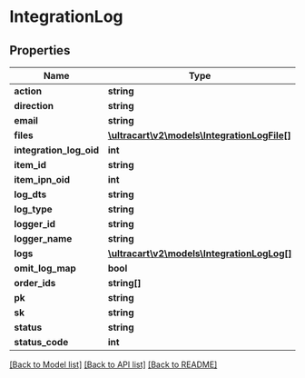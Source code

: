 # IntegrationLog

## Properties
Name | Type | Description | Notes
------------ | ------------- | ------------- | -------------
**action** | **string** |  | [optional] 
**direction** | **string** |  | [optional] 
**email** | **string** |  | [optional] 
**files** | [**\ultracart\v2\models\IntegrationLogFile[]**](IntegrationLogFile.md) |  | [optional] 
**integration_log_oid** | **int** |  | [optional] 
**item_id** | **string** |  | [optional] 
**item_ipn_oid** | **int** |  | [optional] 
**log_dts** | **string** |  | [optional] 
**log_type** | **string** |  | [optional] 
**logger_id** | **string** |  | [optional] 
**logger_name** | **string** |  | [optional] 
**logs** | [**\ultracart\v2\models\IntegrationLogLog[]**](IntegrationLogLog.md) |  | [optional] 
**omit_log_map** | **bool** |  | [optional] 
**order_ids** | **string[]** |  | [optional] 
**pk** | **string** |  | [optional] 
**sk** | **string** |  | [optional] 
**status** | **string** |  | [optional] 
**status_code** | **int** |  | [optional] 

[[Back to Model list]](../README.md#documentation-for-models) [[Back to API list]](../README.md#documentation-for-api-endpoints) [[Back to README]](../README.md)


